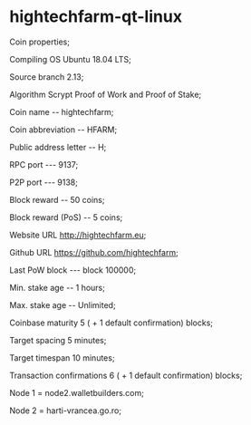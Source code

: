 # hightechfarm-qt-linux
Coin properties;

Compiling OS  Ubuntu 18.04 LTS;

Source branch  2.13;

Algorithm  Scrypt Proof of Work and Proof of Stake;

Coin name  --  hightechfarm;

Coin abbreviation  --  HFARM;

Public address letter  --  H;

RPC port   ---   9137;

P2P port   ---  9138;

Block reward  --  50 coins;

Block reward (PoS)  --  5 coins;

Website URL  http://hightechfarm.eu;

Github URL   https://github.com/hightechfarm;

Last PoW block  ---  block 100000;

Min. stake age  --  1 hours;

Max. stake age  -- Unlimited;

Coinbase maturity   5 ( + 1 default confirmation) blocks;

Target spacing 5 minutes;

Target timespan 10 minutes;

Transaction confirmations  6 ( + 1 default confirmation) blocks;

Node 1  =  node2.walletbuilders.com;

Node 2  =  harti-vrancea.go.ro;
